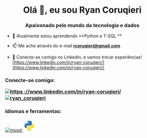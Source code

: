<h1 align="center">Olá 👋, eu sou Ryan Coruqieri</h1>
<h3 align="center">Apaixonado pelo mundo da tecnologia e dados</h3>

- 🌱 Atualmente estou aprendendo **Python e T-SQL **

- 📫 Me ache através do e-mail **rcoruqieri@gmail.com**

- 📄 Conecte-se comigo no Linkedin, e vamos trocar experiências! [https://www.linkedin.com/in/ryan-coruqieri/](https://www.linkedin.com/in/ryan-coruqieri/)

<h3 align="left">Conecte-se comigo:</ h3>
<p align="left">
<a href="https://linkedin.com/in/https://www.linkedin.com/in/ryan-coruqieri/" target="blank"><img alinhar = "center" src = "https://raw.githubusercontent.com/rahuldkjain/github-profile-readme-generator/master/src/images/icons/Social/linked-in-alt.svg" alt = "https ://www.linkedin.com/in/ryan-coruqieri/" height="30" width="40" /></a>
<a href="https://instagram.com/ryan_coruqieri" target=" em branco"><img align="center" src="https://raw.githubusercontent.com/rahuldkjain/github-profile-readme-generator/master/src/images/icons/Social/instagram.svg" alt=" ryan_coruqieri" height="30" width="40" /></a>
</p>

<h3 align="left">Idiomas e ferramentas:</h3>
<p align="left"> <a href= "https://www.microsoft.com/en-us/sql-server" target="_blank" rel="noreferrer"> <img src="https://www.svgrepo.com/show/303229/microsoft -sql-server-logo.svg" alt="mssql" width="40" height="40"/> </a> <a href="https://www.python.org" target="_blank" rel="noreferrer"> <img src="https://raw.githubusercontent.com/devicons/devicon/master/icons/python/python-original.svg" alt="python" width="40" height=" 40"/> </a> </p>
